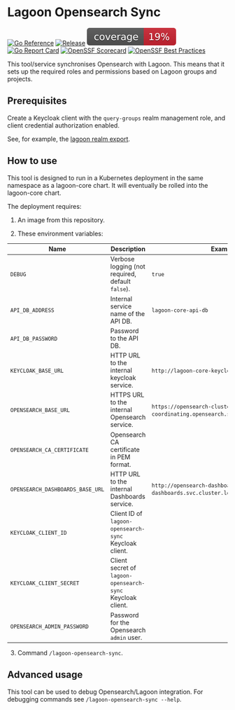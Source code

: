 # Lagoon Opensearch Sync

[![Go Reference](https://pkg.go.dev/badge/github.com/uselagoon/lagoon-opensearch-sync.svg)](https://pkg.go.dev/github.com/uselagoon/lagoon-opensearch-sync)
[![Release](https://github.com/uselagoon/lagoon-opensearch-sync/actions/workflows/release.yaml/badge.svg)](https://github.com/uselagoon/lagoon-opensearch-sync/actions/workflows/release.yaml)
[![coverage](https://raw.githubusercontent.com/uselagoon/lagoon-opensearch-sync/badges/.badges/main/coverage.svg)](https://github.com/uselagoon/lagoon-opensearch-sync/actions/workflows/coverage.yaml)
[![Go Report Card](https://goreportcard.com/badge/github.com/uselagoon/lagoon-opensearch-sync)](https://goreportcard.com/report/github.com/uselagoon/lagoon-opensearch-sync)
[![OpenSSF Scorecard](https://api.securityscorecards.dev/projects/github.com/uselagoon/lagoon-opensearch-sync/badge)](https://securityscorecards.dev/viewer/?uri=github.com/uselagoon/lagoon-opensearch-sync)
[![OpenSSF Best Practices](https://www.bestpractices.dev/projects/8659/badge)](https://www.bestpractices.dev/projects/8659)

This tool/service synchronises Opensearch with Lagoon.
This means that it sets up the required roles and permissions based on Lagoon groups and projects.

## Prerequisites

Create a Keycloak client with the `query-groups` realm management role, and client credential authorization enabled.

See, for example, the [lagoon realm export](https://github.com/uselagoon/lagoon/tree/main/services/keycloak).

## How to use

This tool is designed to run in a Kubernetes deployment in the same namespace as a lagoon-core chart.
It will eventually be rolled into the lagoon-core chart.

The deployment requires:

1. An image from this repository.

2. These environment variables:

| Name                             | Description                                                | Example                                                                     |
| ---                              | ---                                                        | ---                                                                         |
| `DEBUG`                          | Verbose logging (not required, default `false`).           | `true`                                                                      |
| `API_DB_ADDRESS`                 | Internal service name of the API DB.                       | `lagoon-core-api-db`                                                        |
| `API_DB_PASSWORD`                | Password to the API DB.                                    |                                                                             |
| `KEYCLOAK_BASE_URL`              | HTTP URL to the internal keycloak service.                 | `http://lagoon-core-keycloak:8080/`                                         |
| `OPENSEARCH_BASE_URL`            | HTTPS URL to the internal Opensearch service.              | `https://opensearch-cluster-coordinating.opensearch.svc.cluster.local:9200` |
| `OPENSEARCH_CA_CERTIFICATE`      | Opensearch CA certificate in PEM format.                   |                                                                             |
| `OPENSEARCH_DASHBOARDS_BASE_URL` | HTTP URL to the internal Dashboards service.               | `http://opensearch-dashboards.opensearch-dashboards.svc.cluster.local:5601` |
| `KEYCLOAK_CLIENT_ID`             | Client ID of `lagoon-opensearch-sync` Keycloak client.     |                                                                             |
| `KEYCLOAK_CLIENT_SECRET`         | Client secret of `lagoon-opensearch-sync` Keycloak client. |                                                                             |
| `OPENSEARCH_ADMIN_PASSWORD`      | Password for the Opensearch `admin` user.                  |                                                                             |

3. Command `/lagoon-opensearch-sync`.

## Advanced usage

This tool can be used to debug Opensearch/Lagoon integration.
For debugging commands see `/lagoon-opensearch-sync --help`.
